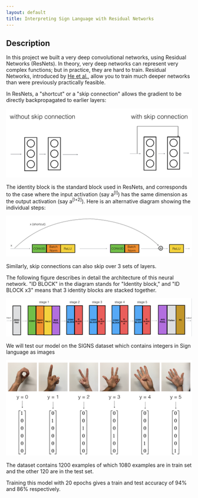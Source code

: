 ```yaml
---
layout: default
title: Interpreting Sign Language with Residual Networks
---
```


## **Description**

In this project we built a very deep convolutional networks, using Residual Networks (ResNets). In theory, very deep networks can represent very complex functions; but in practice, they are hard to train. Residual Networks, introduced by [He et al.](https://arxiv.org/pdf/1512.03385.pdf), allow you to train much deeper networks than were previously practically feasible.

In ResNets, a "shortcut" or a "skip connection" allows the gradient to be directly backpropagated to earlier layers:

<img src="/assets/img/skip_connection_kiank.png" alt="Logo" />

The identity block is the standard block used in ResNets, and corresponds to the case where the input activation (say a<sup>[l]</sup>) has the same dimension as the output activation (say a<sup>[l+2]</sup>). Here is an alternative diagram showing the individual steps:

<img src="/assets/img/idblock2_kiank.png" alt="Logo" />

Similarly, skip connections can also skip over 3 sets of layers.

The following figure describes in detail the architecture of this neural network. "ID BLOCK" in the diagram stands for "Identity block," and "ID BLOCK x3" means that 3 identity blocks are stacked together.

<img src="/assets/img/resnet_kiank.png" alt="Logo" />

We will test our model on the SIGNS dataset which contains integers in Sign language as images

<img src="/assets/img/signs_data_kiank.png" alt="Logo" />

The dataset contains 1200 examples of which 1080 examples are in train set and the other 120 are in the test set.

Training this model with 20 epochs gives a train and test accuracy of 94% and 86% respectively.


